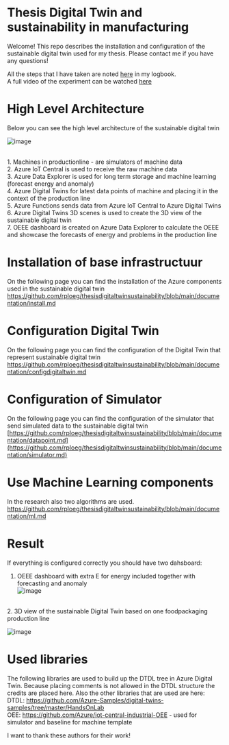# Thesis  Digital Twin and sustainability in manufacturing
Welcome! This repo describes the installation and configuration of the sustainable digital twin used for my thesis. Please contact me if you have any questions!

All the steps that I have taken are noted [here](https://github.com/rploeg/thesisdigitaltwinsustainability/blob/main/documentation/logbook.md) in my logbook. <br>A full video of the experiment can be watched [here](https://www.youtube.com/watch?v=BS9UeIwKyzI)

# High Level Architecture
Below you can see the high level architecture of the sustainable digital twin<br>

![image](https://user-images.githubusercontent.com/49752333/173793242-6498cdc3-f5d8-47ce-8b6a-634bd400546d.png)

<br>
1. Machines in productionline - are simulators of machine data <br>
2. Azure IoT Central is used to receive the raw machine data <br>
3. Azure Data Explorer is used for long term storage and machine learning (forecast energy and anomaly) <br>
4. Azure Digital Twins for latest data points of machine and placing it in the context of the production line <br>
5. Azure Functions sends data from Azure IoT Central to Azure Digital Twins <br>
6. Azure Digital Twins 3D scenes is used to create the 3D view of the sustainable digital twin <br>
7. OEEE dashboard is created on Azure Data Explorer to calculate the OEEE and showcase the forecasts of energy and problems in the production line <br>

# Installation of base infrastructuur
On the following page you can find the installation of the Azure components used in the sustainable digital twin
https://github.com/rploeg/thesisdigitaltwinsustainability/blob/main/documentation/install.md


# Configuration Digital Twin
On the following page you can find the configuration of the Digital Twin that represent sustainable digital twin <br>
https://github.com/rploeg/thesisdigitaltwinsustainability/blob/main/documentation/configdigitaltwin.md

# Configuration of Simulator

On the following page you can find the configuration of the simulator that send simulated data to the sustainable digital twin <br>
[https://github.com/rploeg/thesisdigitaltwinsustainability/blob/main/documentation/datapoint.md](https://github.com/rploeg/thesisdigitaltwinsustainability/blob/main/documentation/simulator.md)

# Use Machine Learning components
In the research also two algorithms are used.<br>
https://github.com/rploeg/thesisdigitaltwinsustainability/blob/main/documentation/ml.md

# Result

If everything is configured correctly you should have two dahsboard:

1. OEEE dashboard with extra E for energy included together with forecasting and anomaly<br>
![image](https://user-images.githubusercontent.com/49752333/171603282-bf3c6730-a6dc-4656-bd4c-7a6a7fcebe1b.png)
<br>
2. 3D view of the sustainable Digital Twin based on one foodpackaging production line

![image](https://user-images.githubusercontent.com/49752333/171603832-bbdc3249-0173-40dc-b240-646832cc0730.png)



# Used libraries
The following libraries are used to build up the DTDL tree in Azure Digital Twin. Because placing comments is not allowed in the DTDL structure the credits are placed here. Also the other libraries that are used are here:<br>
DTDL: https://github.com/Azure-Samples/digital-twins-samples/tree/master/HandsOnLab <br>
OEE: https://github.com/Azure/iot-central-industrial-OEE - used for simulator and baseline for machine template

I want to thank these authors for their work!
